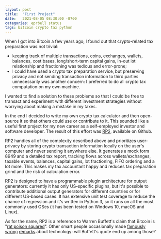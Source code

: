```yaml
---
layout: post
title:  "First Project"
date:   2021-08-05 08:30:00 -0700
categories: eprbell status
tags: bitcoin crypto tax python
---
```

When I got into Bitcoin a few years ago, I found out that crypto-related tax preparation was not trivial:
- keeping track of multiple transactions, coins, exchanges, wallets, balances, cost bases, long/short-term capital gains, in-out lot relationship and fractioning was tedious and error-prone;
- I could have used a crypto tax preparation service, but preserving privacy and not sending transaction information to third parties unnecessarily was another concern: I preferred to do all crypto tax computation on my own machine.

I wanted to find a solution to these problems so that I could be free to transact and experiment with different investment strategies without worrying about making a mistake in my taxes.

In the end I decided to write my own crypto tax calculator and then open-source it so that others could use or contribute to it. This sounded like a useful first project for my new career as a self-employed investor and software developer. The result of this effort was [RP2](https://github.com/eprbell/rp2), available on Github.

RP2 handles all of the complexity described above and prioritizes user-privacy by storing crypto transaction information locally on the user's computer and never sending it anywhere else. It generates a mock form 8949 and a detailed tax report, tracking flows across wallets/exchanges, taxable events, balances, capital gains, lot fractioning, FIFO ordering and a lot more. This makes my tax accountant happy and reduces tax preparation grind and the risk of calculation error.

RP2 is designed to have a programmable plugin architecture for output generators: currently it has only US-specific plugins, but it's possible to contribute additional output generators for different countries or for different US-based cases. It has extensive unit test coverage to reduce the chance of regression and it's written in Python 3, so it runs on all the most commonly used OSes (it has been tested on Windows 10, macOS and Linux).

As for the name, RP2 is a reference to Warren Buffett's claim that Bitcoin is "[rat poison squared](https://www.cnbc.com/2018/05/05/warren-buffett-says-bitcoin-is-probably-rat-poison-squared.html)". Other smart people occasionally made [famously](https://www.snopes.com/fact-check/paul-krugman-internets-effect-economy/) [wrong](https://libquotes.com/thomas-edison/quote/lbx5e7q) [remarks](https://en.wikipedia.org/wiki/Robert_Metcalfe#Incorrect_predictions) about technology: will Buffett's quote end up among those?